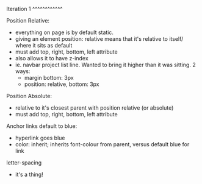 Iteration 1
^^^^^^^^^^^^

Position Relative:
  - everything on page is by default static.
  - giving an element position: relative means that it's relative to itself/ where it sits as default
  - must add top, right, bottom, left attribute
  - also allows it to have z-index
  - ie. navbar project list line. Wanted to bring it higher than it was sitting. 2 ways:
      - margin bottom: 3px
      - position: relative, bottom: 3px

Position Absolute:
  - relative to it's closest parent with position relative (or absolute)
  - must add top, right, bottom, left attribute


Anchor links default to blue:
  - hyperlink goes blue
  - color: inherit; inherits font-colour from parent, versus default blue for link


letter-spacing
  - it's a thing! 
